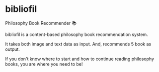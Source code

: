 # bibliofil
Philosophy Book Recommender 📚

bibliofil is a content-based philosophy book recommendation system.

It takes both image and text data as input. And, recommends 5 book as output.

If you don't know where to start and how to continue reading philosophy books, you are where you need to be!

